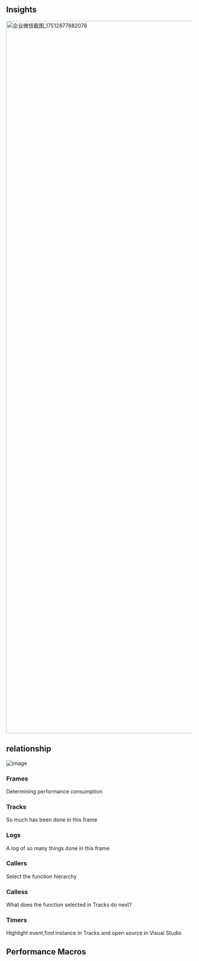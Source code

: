 ## Insights
<img width="1919" alt="企业微信截图_17512877882078" src="https://github.com/user-attachments/assets/6d8f06d2-389b-4dbc-921c-dd62442a699f" />  

## relationship

![image](https://github.com/user-attachments/assets/0058be0d-9150-4d61-bfe5-3cdf135070e0)


### Frames
Determining performance consumption

### Tracks
So much has been done in this frame

### Logs
A log of so many things done in this frame

### Callers
Select the function hierarchy

### Calless
What does the function selected in Tracks do next?

### Timers 
Highlight event,find instance in Tracks and open source in Visual Studio

## Performance Macros
